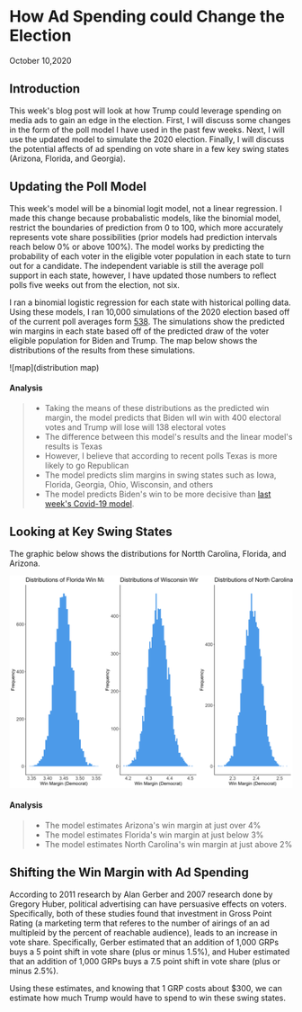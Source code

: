 # How Ad Spending could Change the Election
October 10,2020

## Introduction

This week's blog post will look at how Trump could leverage spending on media ads to gain an edge in the election.
First, I will discuss some changes in the form of the poll model I have used in the past few weeks. Next, I will
use the updated model to simulate the 2020 election. Finally, I will discuss the potential affects of ad spending on vote share in a few key swing states (Arizona, Florida, and Georgia). 

## Updating the Poll Model

This week's model will be a binomial logit model, not a linear regression. I made this change
because probabalistic models, like the binomial model, restrict the boundaries of prediction from 0 to 100, which more accurately represents vote share possibilities (prior models had 
prediction intervals reach below 0% or above 100%). The model works by predicting the probability of each voter in the eligible voter population in each state to turn out for a candidate. The independent variable is still the average poll support in each state, however, I have updated those numbers to reflect polls five weeks out from the election, not six. 

I ran a binomial logistic regression for each state with historical polling data. Using these models, I ran 10,000 simulations of the 2020 election based off of the current poll averages form [538](https://projects.fivethirtyeight.com/polls/president-general/). The simulations show the predicted win margins in each state based off of the predicted draw of the voter eligible population for Biden and Trump. The map below shows the distributions of the results from these simulations. 

![map](distribution map)

#### Analysis
> - Taking the means of these distributions as the predicted win margin, the model
predicts that Biden wll win with 400 electoral votes and Trump will lose will 138 electoral votes
> - The difference between this model's results and the linear model's results is Texas
> - However, I believe that according to recent polls Texas is more likely to go Republican
> - The model predicts slim margins in swing states such as Iowa, Florida, Georgia, Ohio, Wisconsin, and others
> - The model predicts Biden's win to be more decisive than [last week's Covid-19 model](mod). 


## Looking at Key Swing States

The graphic below shows the distributions for Nortth Carolina, Florida, and Arizona. 

![img](Gov1347-master/figures/swing_binomial_preds.png)

#### Analysis
> - The model estimates Arizona's win margin at just over 4%
> - The model estimates Florida's win margin at just below 3%
> - The model estimates North Carolina's win margin at just above 2%

## Shifting the Win Margin with Ad Spending

According to 2011 research by Alan Gerber and 2007 research done by Gregory Huber,
political advertising can have persuasive effects on voters. Specifically, both 
of these studies found that investment in Gross Point Rating (a marketing term
that referes to the number of airings of an ad multipleid by the percent of reachable audience), leads to an increase in vote share. Specifically, Gerber estimated that 
an addition of 1,000 GRPs buys a 5 point shift in vote share (plus or minus 1.5%), and
Huber estimated that an addition of 1,000 GRPs buys a 7.5 point shift in vote share (plus
or minus 2.5%). 

Using these estimates, and knowing that 1 GRP costs about $300, we can estimate 
how much Trump would have to spend to win these swing states. 



 
